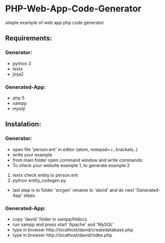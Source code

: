 # PHP-Web-App-Code-Generator
simple example of web app php code generator

## Requirements:
### Generator:
- python 3
- textx
- jinja2
### Generated-App:
- php 5
- xampp
- mysql

## Instalation:
### Generator:
- open file 'person.ent' in editor (atom, notepad++, brackets..)
- write your example
- from main folder open command window and write commands:
- To check your website example 1, to generate example 2
 1. textx check entity.tx person.ent
 2. python entity_codegen.py
- last step is to folder 'srcgen' rename to 'david' and do next 'Generated-App' steps.
### Generated-App:
- copy 'david' folder in xampp/htdocs
- run xampp and press start 'Apache' and 'MySQL'
- type in browser http://localhost/david/createdatabase.php
- type in browser http://localhost/david/index.php
